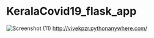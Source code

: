 # KeralaCovid19_flask_app
![Screenshot (11)](https://user-images.githubusercontent.com/44610017/120422113-40ca5280-c385-11eb-8bbe-c29808d8d63f.png)
http://vivekpzr.pythonanywhere.com/
